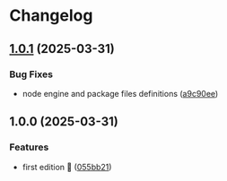 # Changelog

## [1.0.1](https://github.com/rvanbaalen/portals/compare/portals-v1.0.0...portals-v1.0.1) (2025-03-31)


### Bug Fixes

* node engine and package files definitions ([a9c90ee](https://github.com/rvanbaalen/portals/commit/a9c90ee41b8dd856518c950b007247ef3ac03609))

## 1.0.0 (2025-03-31)


### Features

* first edition 🍕 ([055bb21](https://github.com/rvanbaalen/portals/commit/055bb21b283cb46dcd781a51a12f397af5f1631c))
